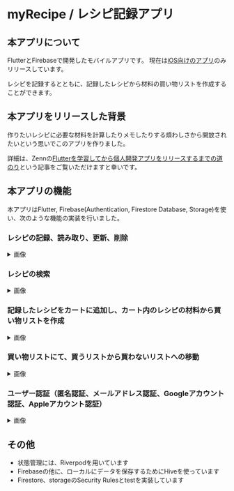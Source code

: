 # myRecipe / レシピ記録アプリ

## 本アプリについて
FlutterとFirebaseで開発したモバイルアプリです。
現在は[iOS向けのアプリ](https://apps.apple.com/jp/app/myrecipe-%E3%83%AC%E3%82%B7%E3%83%94%E8%A8%98%E9%8C%B2%E3%82%A2%E3%83%97%E3%83%AA/id1627427244)のみリリースしています。

レシピを記録するとともに、記録したレシピから材料の買い物リストを作成することができます。

## 本アプリをリリースした背景
作りたいレシピに必要な材料を計算したりメモしたりする煩わしさから開放されたいという思いでこのアプリを作りました。


詳細は、Zennの[Flutterを学習してから個人開発アプリをリリースするまでの道のり](https://zenn.dev/maguroburger/articles/9ffaa882a45b4f)という記事をご覧いただけますと幸いです。

##  本アプリの機能
本アプリはFlutter, Firebase(Authentication, Firestore Database, Storage)を使い、次のような機能の実装を行いました。

### レシピの記録、読み取り、更新、削除
<details><summary>画像</summary>
  
| 記録 | 読み取り | 更新 |
| ---- | ---- | ---- |
| ![intro_create_recipe](https://user-images.githubusercontent.com/78355880/175882068-38729504-ea77-4093-b1e8-ea6f27d81eba.gif) | ![intro_read_recipe](https://user-images.githubusercontent.com/78355880/175882101-d6b09631-2aa1-4d36-b61f-30b494fb49ad.png) | ![intro_update_recipe](https://user-images.githubusercontent.com/78355880/175882105-bc74276a-03d8-4c88-972f-13bd12507b88.gif) |
</details>
  
### レシピの検索
<details><summary>画像</summary>

![intro_search_recipe](https://user-images.githubusercontent.com/78355880/175886607-9cd95268-91f9-40ff-8eab-cfd4169c5bfb.gif)
</details>

### 記録したレシピをカートに追加し、カート内のレシピの材料から買い物リストを作成
<details><summary>画像</summary>
  
| カートへの追加 | 買い物リスト | 
| ---- | ---- | 
| ![intro_add_cart_recipe](https://user-images.githubusercontent.com/78355880/175889498-ac4d426b-f25d-4ae3-bb9d-5ff0fca5bcc4.gif) | ![intro_buy_list](https://user-images.githubusercontent.com/78355880/175888532-b6136004-3ef2-4941-830c-4dd0ad592abf.PNG) | 
</details>

### 買い物リストにて、買うリストから買わないリストへの移動
<details><summary>画像</summary>
  
![intro_move_list](https://user-images.githubusercontent.com/78355880/175890370-91b7ea29-b2ce-4335-b982-0c18f9208879.gif)
</details>

### ユーザー認証（匿名認証、メールアドレス認証、Googleアカウント認証、Appleアカウント認証）
<details><summary>画像</summary>
  
| 新規登録 | ログイン | 
| ---- | ---- | 
| ![intro_signupPNG](https://user-images.githubusercontent.com/78355880/175891084-9448a8bf-4622-439e-9371-091d20493a30.PNG) | ![intro_login](https://user-images.githubusercontent.com/78355880/175891068-3a4694da-8b0d-4021-85b6-25e144cb9f69.PNG) | 
</details>

##  その他

- 状態管理には、Riverpodを用いています
- Firebaseの他に、ローカルにデータを保存するためにHiveを使っています
- Firestore、storageのSecurity Rulesとtestを実装しています
